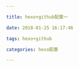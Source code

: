 ```yaml
---

title: hexo+github配置一

date: 2018-01-25 16:17:46

tags: hexo+github

categories: hexo配置

---
```



